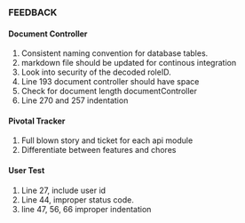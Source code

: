 ### FEEDBACK

#### Document Controller
1. Consistent naming convention for database tables.
2. markdown file should be updated for continous integration
3. Look into security of the decoded roleID.
4. Line 193 document controller should have space
5. Check for document length documentController
6. Line 270 and 257 indentation

#### Pivotal Tracker
1. Full blown story and ticket for each api module
2. Differentiate between features and chores 

#### User Test
1. Line 27, include user id
2. Line 44, improper status code.
3. line 47, 56, 66 improper indentation